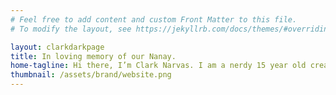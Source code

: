 ```yaml
---
# Feel free to add content and custom Front Matter to this file.
# To modify the layout, see https://jekyllrb.com/docs/themes/#overriding-theme-defaults

layout: clarkdarkpage
title: In loving memory of our Nanay. 
home-tagline: Hi there, I’m Clark Narvas. I am a nerdy 15 year old creating wonderful and mad content about productivity, technology, studying and all things in between. 🌟
thumbnail: /assets/brand/website.png
---
```


